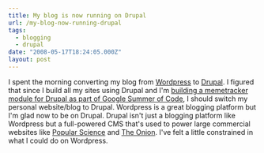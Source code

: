 ```yaml
---
title: My blog is now running on Drupal
url: /my-blog-now-running-drupal
tags:
  - blogging
  - drupal
date: "2008-05-17T18:24:05.000Z"
layout: post
---
```


I spent the morning converting my blog from [Wordpress][0] to [Drupal][1]. I figured that since I build all my sites using Drupal and I'm [building a memetracker module for Drupal as part of Google Summer of Code][2], I should switch my personal website/blog to Drupal. Wordpress is a great blogging platform but I'm glad now to be on Drupal. Drupal isn't just a blogging platform like Wordpress but a full-powered CMS that's used to power large commercial websites like [Popular Science][3] and [The Onion][4]. I've felt a little constrained in what I could do on Wordpress.

[0]: http://wordpress.org
[1]: http://drupal.org
[2]: http://kyle.mathews2000.com/node/40
[3]: http://www.popsci.com/
[4]: http://www.theonion.com